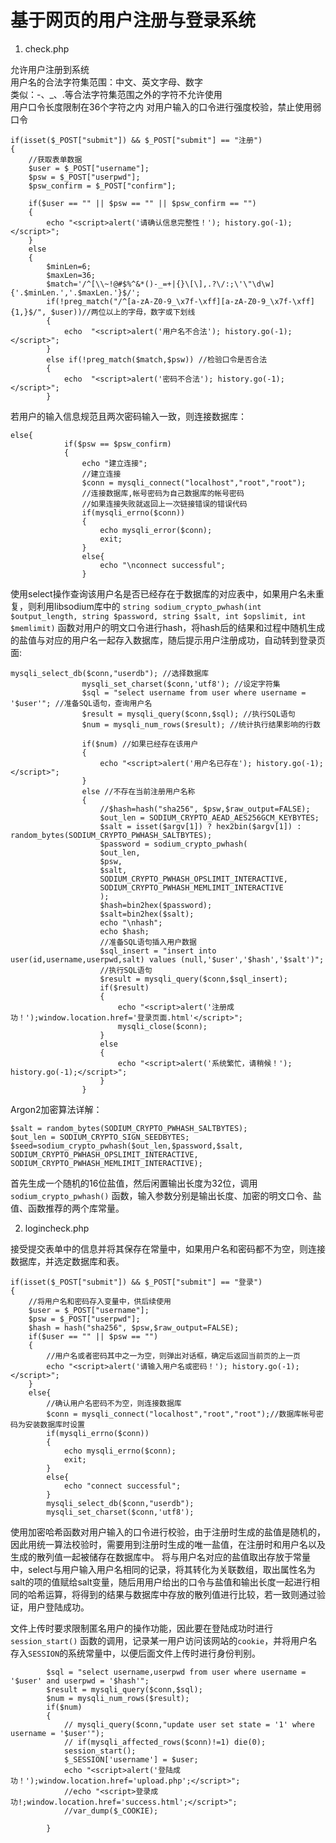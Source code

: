 # 基于网页的用户注册与登录系统
1. check.php

允许用户注册到系统<br/>
用户名的合法字符集范围：中文、英文字母、数字<br/>
类似：-、_、.等合法字符集范围之外的字符不允许使用<br/>
用户口令长度限制在36个字符之内
对用户输入的口令进行强度校验，禁止使用弱口令<br/>
```
if(isset($_POST["submit"]) && $_POST["submit"] == "注册")
{
 	//获取表单数据
    $user = $_POST["username"];
    $psw = $_POST["userpwd"];
    $psw_confirm = $_POST["confirm"];
    
    if($user == "" || $psw == "" || $psw_confirm == "")
    {
        echo "<script>alert('请确认信息完整性！'); history.go(-1);</script>";
    }
    else 
    {
    	$minLen=6;
		$maxLen=36;
    	$match='/^[\\~!@#$%^&*()-_=+|{}\[\],.?\/:;\'\"\d\w]{'.$minLen.','.$maxLen.'}$/'; 
    	if(!preg_match("/^[a-zA-Z0-9_\x7f-\xff][a-zA-Z0-9_\x7f-\xff]{1,}$/", $user))//两位以上的字母，数字或下划线
    	{
    		echo  "<script>alert('用户名不合法'); history.go(-1);</script>";
    	}
		else if(!preg_match($match,$psw)) //检验口令是否合法
		{
			echo  "<script>alert('密码不合法'); history.go(-1);</script>";
		}
   ```
若用户的输入信息规范且两次密码输入一致，则连接数据库：
```
else{
			if($psw == $psw_confirm)
			{
				echo "建立连接";
				//建立连接
				$conn = mysqli_connect("localhost","root","root");
				//连接数据库,帐号密码为自己数据库的帐号密码
				//如果连接失败就返回上一次链接错误的错误代码
				if(mysqli_errno($conn))
				{
					echo mysqli_error($conn);
					exit;
				}
				else{
					echo "\nconnect successful";
				}
```

使用select操作查询该用户名是否已经存在于数据库的对应表中，如果用户名未重复，则利用libsodium库中的 
`string sodium_crypto_pwhash(int $output_length, string $password, string $salt, int $opslimit, int $memlimit)` 函数对用户的明文口令进行hash，将hash后的结果和过程中随机生成的盐值与对应的用户名一起存入数据库，随后提示用户注册成功，自动转到登录页面:
```
mysqli_select_db($conn,"userdb"); //选择数据库
        		mysqli_set_charset($conn,'utf8'); //设定字符集
        		$sql = "select username from user where username = '$user'"; //准备SQL语句，查询用户名
        		$result = mysqli_query($conn,$sql); //执行SQL语句
        		$num = mysqli_num_rows($result); //统计执行结果影响的行数

        		if($num) //如果已经存在该用户
        		{
            		echo "<script>alert('用户名已存在'); history.go(-1);</script>";
        		}
        		else //不存在当前注册用户名称
        		{
        			//$hash=hash("sha256", $psw,$raw_output=FALSE);
                    $out_len = SODIUM_CRYPTO_AEAD_AES256GCM_KEYBYTES; 
                    $salt = isset($argv[1]) ? hex2bin($argv[1]) : random_bytes(SODIUM_CRYPTO_PWHASH_SALTBYTES); 
                    $password = sodium_crypto_pwhash(
                    $out_len,
                    $psw,
                    $salt,
                    SODIUM_CRYPTO_PWHASH_OPSLIMIT_INTERACTIVE, 
                    SODIUM_CRYPTO_PWHASH_MEMLIMIT_INTERACTIVE
                    );
                    $hash=bin2hex($password);
                    $salt=bin2hex($salt);
        			echo "\nhash";
        			echo $hash;
            		//准备SQL语句插入用户数据
            		$sql_insert = "insert into user(id,username,userpwd,salt) values (null,'$user','$hash','$salt')";
            		//执行SQL语句
            		$result = mysqli_query($conn,$sql_insert);
           			if($result)
            		{
                		echo "<script>alert('注册成功！');window.location.href='登录页面.html'</script>";
                		mysqli_close($conn);
            		}
            		else
            		{
                		echo "<script>alert('系统繁忙，请稍候！'); history.go(-1);</script>";
            		}
        		}
```
Argon2加密算法详解：
```
$salt = random_bytes(SODIUM_CRYPTO_PWHASH_SALTBYTES);
$out_len = SODIUM_CRYPTO_SIGN_SEEDBYTES; 
$seed=sodium_crypto_pwhash($out_len,$password,$salt, SODIUM_CRYPTO_PWHASH_OPSLIMIT_INTERACTIVE, SODIUM_CRYPTO_PWHASH_MEMLIMIT_INTERACTIVE);
```
首先生成一个随机的16位盐值，然后闲置输出长度为32位，调用 `sodium_crypto_pwhash()` 函数，输入参数分别是输出长度、加密的明文口令、盐值、函数推荐的两个库常量。

2. logincheck.php

接受提交表单中的信息并将其保存在常量中，如果用户名和密码都不为空，则连接数据库，并选定数据库和表。
```
if(isset($_POST["submit"]) && $_POST["submit"] == "登录")
{
	//将用户名和密码存入变量中，供后续使用
    $user = $_POST["username"];
    $psw = $_POST["userpwd"];
    $hash = hash("sha256", $psw,$raw_output=FALSE);
    if($user == "" || $psw == "")
    {
        //用户名或者密码其中之一为空，则弹出对话框，确定后返回当前页的上一页
        echo "<script>alert('请输入用户名或密码！'); history.go(-1);</script>";
    }
    else{
    	//确认用户名密码不为空，则连接数据库
        $conn = mysqli_connect("localhost","root","root");//数据库帐号密码为安装数据库时设置
        if(mysqli_errno($conn))
        {
            echo mysqli_errno($conn);
            exit;
        }
        else{
        	echo "connect successful";
        }
        mysqli_select_db($conn,"userdb");
        mysqli_set_charset($conn,'utf8');
```
使用加密哈希函数对用户输入的口令进行校验，由于注册时生成的盐值是随机的，因此用统一算法校验时，需要用到注册时生成的唯一盐值，在注册时和用户名以及生成的散列值一起被储存在数据库中。
将与用户名对应的盐值取出存放于常量中，select与用户输入用户名相同的记录，将其转化为关联数组，取出属性名为salt的项的值赋给salt变量，随后用用户给出的口令与盐值和输出长度一起进行相同的哈希运算，将得到的结果与数据库中存放的散列值进行比较，若一致则通过验证，用户登陆成功。

文件上传时要求限制匿名用户的操作功能，因此要在登陆成功时进行 `session_start()` 函数的调用，记录某一用户访问该网站的`cookie`，并将用户名存入`SESSION`的系统常量中，以便后面文件上传时进行身份判别。
```
        $sql = "select username,userpwd from user where username = '$user' and userpwd = '$hash'";
        $result = mysqli_query($conn,$sql);
        $num = mysqli_num_rows($result);
        if($num)
        {
            // mysqli_query($conn,"update user set state = '1' where username = '$user'");
            // if(mysqli_affected_rows($conn)!=1) die(0);
            session_start();
            $_SESSION['username'] = $user;
        	echo "<script>alert('登陆成功！');window.location.href='upload.php';</script>";
            //echo "<script>登录成功!;window.location.href='success.html';</script>";
            //var_dump($_COOKIE);
            
        }
```